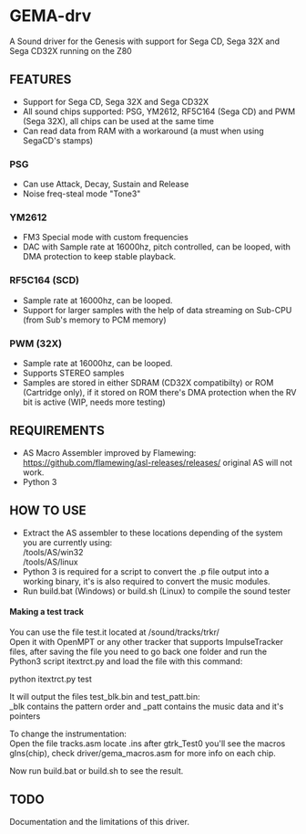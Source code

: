 # GEMA-drv
A Sound driver for the Genesis with support for Sega CD, Sega 32X and Sega CD32X running on the Z80

## FEATURES

* Support for Sega CD, Sega 32X and Sega CD32X<br>
* All sound chips supported: PSG, YM2612, RF5C164 (Sega CD) and PWM (Sega 32X), all chips can be used at the same time<br>
* Can read data from RAM with a workaround (a must when using SegaCD's stamps)<br>

### PSG
* Can use Attack, Decay, Sustain and Release<br>
* Noise freq-steal mode "Tone3"<br>


### YM2612
* FM3 Special mode with custom frequencies<br>
* DAC with Sample rate at 16000hz, pitch controlled, can be looped, with DMA protection to keep stable playback.<br>


### RF5C164 (SCD)
* Sample rate at 16000hz, can be looped.<br>
* Support for larger samples with the help of data streaming on Sub-CPU (from Sub's memory to PCM memory)<br>


### PWM (32X)
* Sample rate at 16000hz, can be looped.<br>
* Supports STEREO samples<br>
* Samples are stored in either SDRAM (CD32X compatibilty) or ROM (Cartridge only), if it stored on ROM there's DMA protection when the RV bit is active (WIP, needs more testing)<br>


## REQUIREMENTS

* AS Macro Assembler improved by Flamewing: https://github.com/flamewing/asl-releases/releases/ original AS will not work.<br>
* Python 3<br>

## HOW TO USE

* Extract the AS assembler to these locations depending of the system you are currently using:<br>
/tools/AS/win32<br>
/tools/AS/linux<br>
* Python 3 is required for a script to convert the .p file output into a working binary, it's is also required to convert the music modules.
* Run build.bat (Windows) or build.sh (Linux) to compile the sound tester<br>

#### Making a test track

You can use the file test.it located at /sound/tracks/trkr/<br>
Open it with OpenMPT or any other tracker that supports ImpulseTracker files, after saving the file you need to go back one folder and run the Python3 script itextrct.py and load the file with this command:<br>

python itextrct.py test<br>

It will output the files test_blk.bin and test_patt.bin:<br>
_blk contains the pattern order and _patt contains the music data and it's pointers<br>

To change the instrumentation:<br>
Open the file tracks.asm locate .ins after gtrk_Test0 you'll see the macros gIns(chip), check driver/gema_macros.asm for more info on each chip.

Now run build.bat or build.sh to see the result.<br>

## TODO

Documentation and the limitations of this driver.
